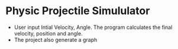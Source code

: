 # Physic Projectile Simululator
- User input Intial Velocity, Angle. The program calculates the final velocity, position and angle.
- The project also generate a graph
